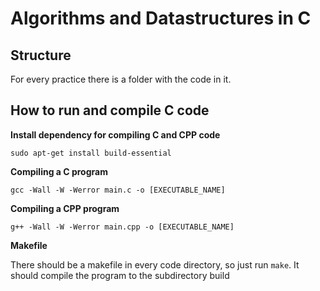 # Algorithms and Datastructures in C

## Structure
For every practice there is a folder with the code in it.

## How to run and compile C code

__Install dependency for compiling C and CPP code__

    sudo apt-get install build-essential

__Compiling a C program__

    gcc -Wall -W -Werror main.c -o [EXECUTABLE_NAME]

__Compiling a CPP program__
    
    g++ -Wall -W -Werror main.cpp -o [EXECUTABLE_NAME]

__Makefile__

There should be a makefile in every code directory, so just run `make`.
It should compile the program to the subdirectory build

